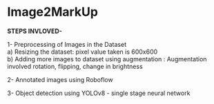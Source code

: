 # Image2MarkUp

**STEPS INVLOVED-**

1- Preprocessing of Images in the Dataset <br>
	a) Resizing the dataset: pixel value taken is 600x600 <br>
	b) Adding more images to dataset using augmentation : Augmentation involved rotation, flipping, change in brightness

2- Annotated images using Roboflow

3- Object detection using YOLOv8 - single stage neural network
